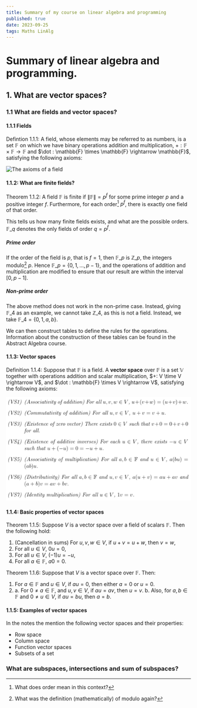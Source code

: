 ```yaml
---
title: Summary of my course on linear algebra and programming
published: true
date: 2023-09-25
tags: Maths LinAlg
---
```


# Summary of linear algebra and programming.
## 1. What are vector spaces?
### 1.1 What are fields and vector spaces?
####  1.1.1 Fields
Defintion 1.1.1: A field, whose elements may be referred to as numbers, is a set $\mathbb{F}$ on which we have binary operations addition and multiplication, $+ : \mathbb{F} \times \mathbb{F} \rightarrow \mathbb{F}$ and $\dot : \mathbb{F} \times \mathbb{F} \rightarrow \mathbb{F}$, satisfying the following axioms:

![The axioms of a field](https://i.stack.imgur.com/DLUQp.png)

#### 1.1.2: What are finite fields?
Theorem 1.1.2: A field $\mathbb{F}$ is finite if $\| \mathbb{F} \| = p^{f}$ for some prime integer $p$ and a positive integer $f$. Furthermore, for each order[^1] $p^{f}$, there is exactly one field of that
order.

This tells us how many finite fields exists, and what are the possible orders. $\mathbb{F}\_q$ denotes
the only fields of order $q = p^f$.

##### Prime order

If the order of the field is $p$, that is $f=1$, then $\mathbb{F}\_p$ is $\mathbb{Z}\_p$, the integers
modulo[^2] $p$. Hence $\mathbb{F}\_p = \{0, 1, \dots, p-1\}$, and the operations of addition and
multiplication are modified to ensure that our result are within the interval $[0, p-1]$.

##### Non-prime order
The above method does not work in the non-prime case. Instead, giving $\mathbb{F}\_4$ as an example,
we cannot take $\mathbb{Z}\_4$, as this is not a field. Instead, we take $\mathbb{F}\_4 = \{0, 1, a, b\}.$

We can then construct tables to define the rules for the operations. Information about the construction
of these tables can be found in the Abstract Algebra course.

#### 1.1.3: Vector spaces
Definition 1.1.4: Suppose that $\mathbb{F}$ is a field. A **vector space** over $\mathbb{F}$ is a set
$\mathbb{V}$ together with operations addition and scalar multiplication, $+: V \time V \rightarrow V$,
and $\dot : \mathbb{F} \times V \rightarrow V$, satisfying the following axioms:

![The axioms](/images/vectorspace.png)

#### 1.1.4: Basic properties of vector spaces
Theorem 1.1.5: Suppose $V$ is a vector space over a field of scalars $\mathbb{F}$. Then the following
hold:
1. (Cancellation in sums) For $u, v, w \in V$, if $u+v = u+w$, then $v=w$,
2. For all $u \in V$, $0u = 0$,
3. For all $u \in V$, $(-1)u = -u$,
4. For all $a \in \mathbb{F}$, $a0 = 0$.

Theorem 1.1.6: Suppose that $V$ is a vector space over $\mathbb{F}$. Then:
1. For $a \in \mathbb{F}$ and $u \in V$, if $au = 0$, then either $a = 0$ or $u = 0$.
2. a. For $0 \neq a \in \mathbb{F}$, and $u,v \in V$, if $au = av$, then $u=v$.
   b. Also, for $a,b \in \mathbb{F}$ and $0 \neq u \in V$, if $au = bu$, then $a=b$.

#### 1.1.5: Examples of vector spaces
In the notes the mention the following vector spaces and their properties:
- Row space
- Column space
- Function vector spaces
- Subsets of a set

### What are subspaces, intersections and sum of subspaces?


[^1]: What does order mean in this context?

[^2]: What was the definition (mathematically) of modulo again?
